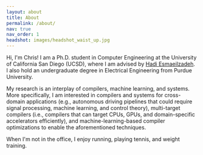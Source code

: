 ```yaml
---
layout: about
title: About
permalink: /about/
nav: true
nav_order: 1
headshot: images/headshot_waist_up.jpg
---
```


Hi, I'm Chris!
I am a Ph.D. student in Computer Engineering at the University of California San Diego (UCSD), where I am advised by [Hadi Esmaeilzadeh](https://cseweb.ucsd.edu/~hadi/).
I also hold an undergraduate degree in Electrical Engineering from Purdue University.

My research is an interplay of compilers, machine learning, and systems.
More specifically, I am interested in compilers and systems for cross-domain applications (e.g., autonomous driving pipelines that could require signal processing, machine learning, and control theory), multi-target compilers (i.e., compilers that can target CPUs, GPUs, and domain-specific accelerators efficiently), and machine-learning-based compiler optimizations to enable the aforementioned techniques.

When I'm not in the office, I enjoy running, playing tennis, and weight training.
